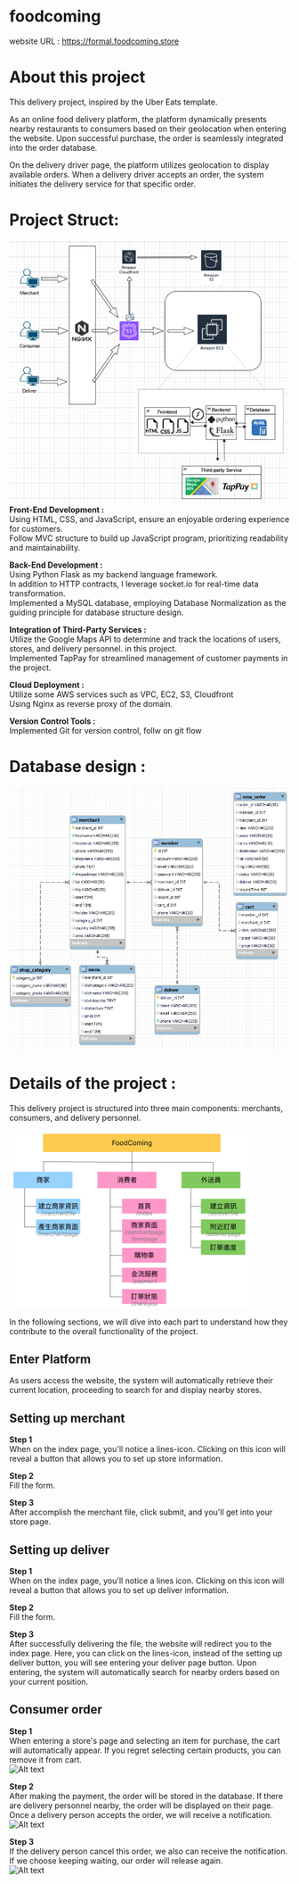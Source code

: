 # foodcoming
website URL : https://formal.foodcoming.store
# About this project
This delivery project, inspired by the Uber Eats template.

As an online food delivery platform, the platform 
dynamically presents nearby restaurants to consumers based on their geolocation when entering the website. Upon successful purchase, the order is seamlessly integrated into the order database.

On the delivery driver page, the platform utilizes geolocation to display available orders. When a delivery driver accepts an order, the system initiates the delivery service for that specific order.
# Project Struct:
![Alt text](image.png)
__Front-End Development :__\
Using HTML, CSS, and JavaScript, ensure an enjoyable ordering experience for customers.\
Follow MVC structure to build up JavaScript program, prioritizing readability and maintainability.

__Back-End Development :__\
Using Python Flask as my backend language framework.\
In addition to HTTP contracts, I leverage socket.io for real-time data transformation.\
Implemented a MySQL database, employing Database Normalization as the guiding principle for database structure design.

__Integration of Third-Party Services :__\
Utilize the Google Maps API to determine and track the locations of users, stores, and delivery personnel. in this project.\
Implemented TapPay for streamlined management of customer payments in the project.

__Cloud Deployment :__\
Utilize some AWS services such as VPC, EC2, S3, Cloudfront\
Using Nginx as reverse proxy of the domain.

__Version Control Tools  :__\
Implemented Git for version control, follw on git flow

# Database design :
![Alt text](image-1.png)
# Details of the project :
This delivery project is structured into three main components: merchants, consumers, and delivery personnel. 

![Alt text](readme_picture/image.png)

In the following sections, we will dive into each part to understand how they contribute to the overall functionality of the project.

## Enter Platform
As users access the website, the system will automatically retrieve their current location, proceeding to search for and display nearby stores.

## Setting up merchant
__Step 1__ \
When on the index page, you'll notice a lines-icon. Clicking on this icon will reveal a button that allows you to set up store information.

__Step 2__ \
Fill the form.

__Step 3__ \
After accomplish the merchant file, click submit, and you'll get into your store page.

## Setting up deliver
__Step 1__ \
When on the index page, you'll notice a lines icon. Clicking on this icon will reveal a button that allows you to set up deliver information.

__Step 2__ \
Fill the form.

__Step 3__ \
After successfully delivering the file, the website will redirect you to the index page. Here, you can click on the lines-icon, instead of the setting up deliver button, you will see entering your deliver page button. Upon entering, the system will automatically search for nearby orders based on your current position.

## Consumer order
__Step 1__ \
When entering a store's page and selecting an item for purchase, the cart will automatically appear. If you regret selecting certain products, you can remove it from cart.\
![Alt text](readme_picture/delete_order.gif)

__Step 2__ \
After making the payment, the order will be stored in the database. If there are delivery personnel nearby, the order will be displayed on their page. Once a delivery person accepts the order, we will receive a notification.\
![Alt text](readme_picture/delivery%20(1).gif)

__Step 3__ \
If the delivery person cancel this order, we also can receive the notification. If we choose keeping waiting, our order will release again.\
![Alt text](readme_picture/cancelorder%20(2).gif)



